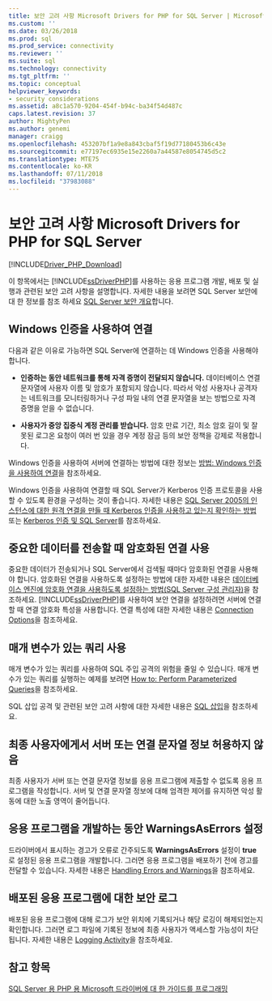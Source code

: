 ```yaml
---
title: 보안 고려 사항 Microsoft Drivers for PHP for SQL Server | Microsoft Docs
ms.custom: ''
ms.date: 03/26/2018
ms.prod: sql
ms.prod_service: connectivity
ms.reviewer: ''
ms.suite: sql
ms.technology: connectivity
ms.tgt_pltfrm: ''
ms.topic: conceptual
helpviewer_keywords:
- security considerations
ms.assetid: a8c1a570-9204-454f-b94c-ba34f54d487c
caps.latest.revision: 37
author: MightyPen
ms.author: genemi
manager: craigg
ms.openlocfilehash: 453207bf1a9e8a843cbaf5f19d77180453b6c43e
ms.sourcegitcommit: e77197ec6935e15e2260a7a44587e8054745d5c2
ms.translationtype: MTE75
ms.contentlocale: ko-KR
ms.lasthandoff: 07/11/2018
ms.locfileid: "37983088"
---
```

# <a name="security-considerations-for-the-microsoft-drivers-for-php-for-sql-server"></a>보안 고려 사항 Microsoft Drivers for PHP for SQL Server
[!INCLUDE[Driver_PHP_Download](../../includes/driver_php_download.md)]

이 항목에서는 [!INCLUDE[ssDriverPHP](../../includes/ssdriverphp_md.md)]를 사용하는 응용 프로그램 개발, 배포 및 실행과 관련된 보안 고려 사항을 설명합니다. 자세한 내용을 보려면 SQL Server 보안에 대 한 정보를 참조 하세요 [SQL Server 보안 개요](https://docs.microsoft.com/dotnet/framework/data/adonet/sql/overview-of-sql-server-security)합니다.  
  
## <a name="connect-using-windows-authentication"></a>Windows 인증을 사용하여 연결  
다음과 같은 이유로 가능하면 SQL Server에 연결하는 데 Windows 인증을 사용해야 합니다.  
  
-   **인증하는 동안 네트워크를 통해 자격 증명이 전달되지 않습니다.** 데이터베이스 연결 문자열에 사용자 이름 및 암호가 포함되지 않습니다. 따라서 악성 사용자나 공격자는 네트워크를 모니터링하거나 구성 파일 내의 연결 문자열을 보는 방법으로 자격 증명을 얻을 수 없습니다.  
  
-   **사용자가 중앙 집중식 계정 관리를 받습니다.** 암호 만료 기간, 최소 암호 길이 및 잘못된 로그온 요청이 여러 번 있을 경우 계정 잠금 등의 보안 정책을 강제로 적용합니다.  
  
Windows 인증을 사용하여 서버에 연결하는 방법에 대한 정보는 [방법: Windows 인증을 사용하여 연결](../../connect/php/how-to-connect-using-windows-authentication.md)을 참조하세요.  
  
Windows 인증을 사용하여 연결할 때 SQL Server가 Kerberos 인증 프로토콜을 사용할 수 있도록 환경을 구성하는 것이 좋습니다. 자세한 내용은 [SQL Server 2005의 인스턴스에 대한 원격 연결을 만들 때 Kerberos 인증을 사용하고 있는지 확인하는 방법](https://support.microsoft.com/en-ca/help/909801/how-to-make-sure-that-you-are-using-kerberos-authentication-when-you-c) 또는 [Kerberos 인증 및 SQL Server](https://msdn.microsoft.com/library/cc280744.aspx)를 참조하세요.  
  
## <a name="use-encrypted-connections-when-transferring-sensitive-data"></a>중요한 데이터를 전송할 때 암호화된 연결 사용  
중요한 데이터가 전송되거나 SQL Server에서 검색될 때마다 암호화된 연결을 사용해야 합니다. 암호화된 연결을 사용하도록 설정하는 방법에 대한 자세한 내용은 [데이터베이스 엔진에 암호화 연결을 사용하도록 설정하는 방법(SQL Server 구성 관리자)](../../database-engine/configure-windows/enable-encrypted-connections-to-the-database-engine.md)을 참조하세요. [!INCLUDE[ssDriverPHP](../../includes/ssdriverphp_md.md)]를 사용하여 보안 연결을 설정하려면 서버에 연결할 때 연결 암호화 특성을 사용합니다. 연결 특성에 대한 자세한 내용은 [Connection Options](../../connect/php/connection-options.md)을 참조하세요.  
  
## <a name="use-parameterized-queries"></a>매개 변수가 있는 쿼리 사용  
매개 변수가 있는 쿼리를 사용하여 SQL 주입 공격의 위험을 줄일 수 있습니다. 매개 변수가 있는 쿼리를 실행하는 예제를 보려면 [How to: Perform Parameterized Queries](../../connect/php/how-to-perform-parameterized-queries.md)을 참조하세요.  
  
SQL 삽입 공격 및 관련된 보안 고려 사항에 대한 자세한 내용은 [SQL 삽입](https://msdn.microsoft.com/library/ms161953.aspx)을 참조하세요.  
  
## <a name="do-not-accept-server-or-connection-string-information-from-end-users"></a>최종 사용자에게서 서버 또는 연결 문자열 정보 허용하지 않음  
최종 사용자가 서버 또는 연결 문자열 정보를 응용 프로그램에 제출할 수 없도록 응용 프로그램을 작성합니다. 서버 및 연결 문자열 정보에 대해 엄격한 제어를 유지하면 악성 활동에 대한 노출 영역이 줄어듭니다.  
  
## <a name="turn-warningsaserrors-on-during-application-development"></a>응용 프로그램을 개발하는 동안 WarningsAsErrors 설정  
드라이버에서 표시하는 경고가 오류로 간주되도록 **WarningsAsErrors** 설정이 **true** 로 설정된 응용 프로그램을 개발합니다. 그러면 응용 프로그램을 배포하기 전에 경고를 전달할 수 있습니다. 자세한 내용은 [Handling Errors and Warnings](../../connect/php/handling-errors-and-warnings.md)을 참조하세요.  
  
## <a name="secure-logs-for-deployed-application"></a>배포된 응용 프로그램에 대한 보안 로그  
배포된 응용 프로그램에 대해 로그가 보안 위치에 기록되거나 해당 로깅이 해제되었는지 확인합니다. 그러면 로그 파일에 기록된 정보에 최종 사용자가 액세스할 가능성이 차단됩니다. 자세한 내용은 [Logging Activity](../../connect/php/logging-activity.md)을 참조하세요.  
  
## <a name="see-also"></a>참고 항목  
[SQL Server 용 PHP 용 Microsoft 드라이버에 대 한 가이드를 프로그래밍](../../connect/php/programming-guide-for-php-sql-driver.md)
  
